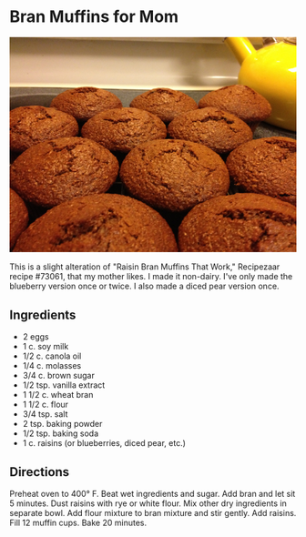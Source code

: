 # Bran Muffins for Mom

![bran muffins](../images/bran_muffins.jpg)

This is a slight alteration of "Raisin Bran Muffins That Work," Recipezaar recipe #73061, that my mother likes. I made it non-dairy. I've only made the blueberry version once or twice.  I also made a diced pear version once.

## Ingredients

* 2 eggs
* 1 c. soy milk
* 1/2 c. canola oil
* 1/4 c. molasses
* 3/4 c. brown sugar
* 1/2 tsp. vanilla extract
* 1 1/2 c. wheat bran
* 1 1/2 c. flour
* 3/4 tsp. salt
* 2 tsp. baking powder
* 1/2 tsp. baking soda
* 1 c. raisins (or blueberries, diced pear, etc.)

## Directions

Preheat oven to 400° F. Beat wet ingredients and sugar. Add bran and let sit 5 minutes. Dust raisins with rye or white flour. Mix other dry ingredients in separate bowl. Add flour mixture to bran mixture and stir gently. Add raisins. Fill 12 muffin cups. Bake 20 minutes.
